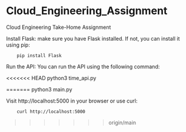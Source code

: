# Cloud_Engineering_Assignment
Cloud Engineering Take-Home Assignment

Install Flask:
make sure you have Flask installed. If not, you can install it using pip:

        pip install Flask

Run the API:
You can run the API using the following command:

<<<<<<< HEAD
        python3 time_api.py

=======
        python3 main.py
        
Visit http://localhost:5000 in your browser or use curl:

        curl http://localhost:5000
>>>>>>> origin/main
